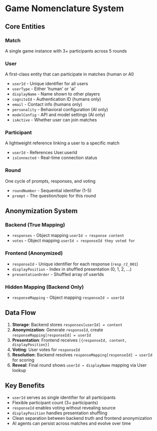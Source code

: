 # Game Nomenclature System

## Core Entities

### Match

A single game instance with 3+ participants across 5 rounds

### User

A first-class entity that can participate in matches (human or AI)

- `userId` - Unique identifier for all users
- `userType` - Either 'human' or 'ai'
- `displayName` - Name shown to other players
- `cognitoId` - Authentication ID (humans only)
- `email` - Contact info (humans only)
- `personality` - Behavioral configuration (AI only)
- `modelConfig` - API and model settings (AI only)
- `isActive` - Whether user can join matches

### Participant

A lightweight reference linking a user to a specific match

- `userId` - References User.userId
- `isConnected` - Real-time connection status

### Round

One cycle of prompts, responses, and voting

- `roundNumber` - Sequential identifier (1-5)
- `prompt` - The question/topic for this round

## Anonymization System

### Backend (True Mapping)

- `responses` - Object mapping `userId → response content`
- `votes` - Object mapping `userId → responseId they voted for`

### Frontend (Anonymized)

- `responseId` - Unique identifier for each response (`resp_r2_001`)
- `displayPosition` - Index in shuffled presentation (0, 1, 2, ...)
- `presentationOrder` - Shuffled array of userIds

### Hidden Mapping (Backend Only)

- `responseMapping` - Object mapping `responseId → userId`

## Data Flow

1. **Storage**: Backend stores `responses[userId] = content`
2. **Anonymization**: Generate `responseId`, create `responseMapping[responseId] = userId`
3. **Presentation**: Frontend receives `[{responseId, content, displayPosition}]`
4. **Voting**: User votes for `responseId`
5. **Resolution**: Backend resolves `responseMapping[responseId] → userId` for scoring
6. **Reveal**: Final round shows `userId → displayName` mapping via User lookup

## Key Benefits

- `userId` serves as single identifier for all participants
- Flexible participant count (3+ participants)
- `responseId` enables voting without revealing source
- `displayPosition` handles presentation shuffling
- Clean separation between backend truth and frontend anonymization
- AI agents can persist across matches and evolve over time
